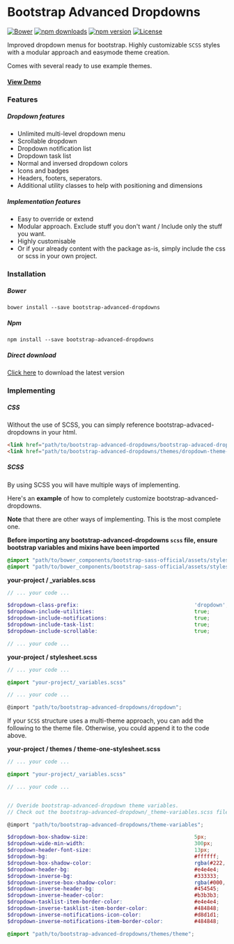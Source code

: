 Bootstrap Advanced Dropdowns
=============================


[![Bower](https://img.shields.io/bower/v/bootstrap.svg)]()
[![npm downloads](https://img.shields.io/npm/dm/localeval.svg)]()
[![npm version](https://img.shields.io/npm/v/npm.svg)]()
[![License](http://img.shields.io/badge/license-MIT-ff69b4.svg?style=flat-square)](http://radic.mit-license.org)


Improved dropdown menus for bootstrap. Highly customizable `SCSS` styles with a modular approach and easymode theme creation.
 
Comes with several ready to use example themes. 

#### [View Demo](https://github.com/robinradic/bootstrap-advanced-dropdowns)

### Features

##### Dropdown features
- Unlimited multi-level dropdown menu
- Scrollable dropdown
- Dropdown notification list
- Dropdown task list
- Normal and inversed dropdown colors
- Icons and badges
- Headers, footers, seperators.
- Additional utility classes to help with positioning and dimensions

##### Implementation features
- Easy to override or extend
- Modular approach. Exclude stuff you don't want / Include only the stuff you want.
- Highly customisable
- Or if your already content with the package as-is, simply include the css or scss in your own project.


### Installation

##### Bower
`bower install --save bootstrap-advanced-dropdowns`

##### Npm
`npm install --save bootstrap-advanced-dropdowns`

##### Direct download
[Click here](https://gitbub.com) to download the latest version


### Implementing

##### CSS
Without the use of SCSS, you can simply reference bootstrap-advaced-dropdowns in your html. 
```html
<link href="path/to/bootstrap-advanced-dropdowns/bootstrap-advaced-dropdowns.css" type="text/css" rel="stylesheet"/>
<link href="path/to/bootstrap-advanced-dropdowns/themes/dropdown-theme-default.css" type="text/css" rel="stylesheet"/>
```

##### SCSS
By using SCSS you will have multiple ways of implementing. 

Here's an **example** of how to completely customize bootstrap-advanced-dropdowns. 

**Note** that there are other ways of implementing. This is the most complete one. 
 
**Before importing any bootstrap-advanced-dropdowns `scss` file, ensure bootstrap variables and mixins have been imported**
```scss
@import "path/to/bower_components/bootstrap-sass-official/assets/stylesheets/bootstrap/variables";
@import "path/to/bower_components/bootstrap-sass-official/assets/stylesheets/bootstrap/mixins";
```
 
**your-project / _variables.scss**
```scss
// ... your code ...

$dropdown-class-prefix:                                     'dropdown';
$dropdown-include-utilities:                                true;
$dropdown-include-notifications:                            true;
$dropdown-include-task-list:                                true;
$dropdown-include-scrollable:                               true;

// ... your code ...
```

**your-project / stylesheet.scss**
```scss
// ... your code ...

@import "your-project/_variables.scss"

// ... your code ...

@import "path/to/bootstrap-advanced-dropdowns/dropdown";
```

If your `SCSS` structure uses a multi-theme approach, you can add the following to the theme file.
Otherwise, you could append it to the code above.

**your-project / themes / theme-one-stylesheet.scss**
```scss
// ... your code ...

@import "your-project/_variables.scss"

// ... your code ...


// Overide bootstrap-advanced-dropdown theme variables.
// Check out the bootstrap-advanced-dropdown/_theme-variables.scss file for all variables

@import "path/to/bootstrap-advanced-dropdowns/theme-variables";

$dropdown-box-shadow-size:                                  5px;
$dropdown-wide-min-width:                                   300px;
$dropdown-header-font-size:                                 13px;
$dropdown-bg:                                               #ffffff;
$dropdown-box-shadow-color:                                 rgba(#222, 0.2);
$dropdown-header-bg:                                        #e4e4e4;
$dropdown-inverse-bg:                                       #333333;
$dropdown-inverse-box-shadow-color:                         rgba(#000, 0.2);
$dropdown-inverse-header-bg:                                #454545;
$dropdown-inverse-header-color:                             #b3b3b3;
$dropdown-tasklist-item-border-color:                       #e4e4e4;
$dropdown-inverse-tasklist-item-border-color:               #484848;
$dropdown-inverse-notifications-icon-color:                 #d8d1d1;
$dropdown-inverse-notifications-item-border-color:          #484848;

@import "path/to/bootstrap-advanced-dropdowns/themes/theme";
```
